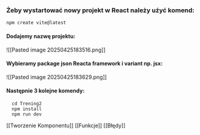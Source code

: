 ### Żeby wystartować nowy projekt w React należy uźyć komend:

```
npm create vite@latest
```

#### Dodajemy nazwę projektu:

![[Pasted image 20250425183516.png]]

#### Wybieramy package json Reacta framework i variant np. jsx:

![[Pasted image 20250425183629.png]]

#### Następnie 3 kolejne komendy:

```
  cd Trening2
  npm install
  npm run dev
```

[[Tworzenie Komponentu]]
[[Funkcje]]
[[Błędy]]

